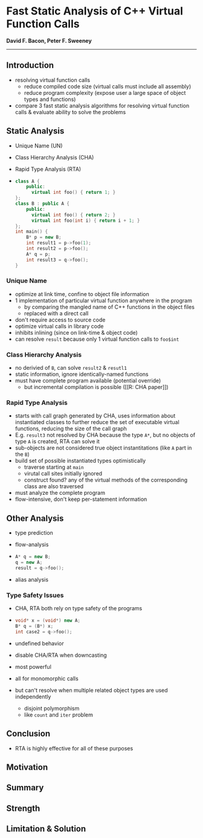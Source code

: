 # Fast Static Analysis of C++ Virtual Function Calls

**David F. Bacon, Peter F. Sweeney**

---



## Introduction

* resolving virtual function calls
  * reduce compiled code size (virtual calls must include all assembly)
  * reduce program complexity (expose user a large space of object types and functions)
* compare 3 fast static analysis algorithms for resolving virtual function calls & evaluate ability to solve the problems



## Static Analysis

* Unique Name (UN)

* Class Hierarchy Analysis (CHA)

* Rapid Type Analysis (RTA)

* ```c++
  class A {
      public:
      	virtual int foo() { return 1; }
  };
  class B : public A {
      public:
      	virtual int foo() { return 2; }
      	virtual int foo(int i) { return i + 1; }
  };
  int main() {
      B* p = new B;
      int result1 = p->foo(1);
      int result2 = p->foo();
      A* q = p;
      int result3 = q->foo();
  }
  ```



### Unique Name

* optimize at link time, confine to object file information
* 1 implementation of particular virtual function anywhere in the program
  * by comparing the mangled name of C++ functions in the object files
  * replaced with a direct call
* don't require access to source code
* optimize virtual calls in library code
* inhibits inlining (since on link-time & object code)
* can resolve `result` because only 1 virtual function calls to `foo$int`



### Class Hierarchy Analysis

* no derivied of `B`, can solve `result2` & `resutl1`
* static information, ignore identically-named functions
* must have complete program available (potential override)
  * but incremental compilation is possible ([[R: CHA paper]])



### Rapid Type Analysis

* starts with call graph generated by CHA, uses information about instantiated classes to further reduce the set of executable virtual functions, reducing the size of the call graph
* E.g. `result3` not resolved by CHA because the type `A*`, but no objects of type `A` is created, RTA can solve it
* sub-objects are not considered true object instantitations (like `A` part in the `B`)
* build set of possible instantiated types optimistically
  * traverse starting at `main`
  * virutal call sites initially ignored
  * construct found? any of the virtual methods of the corresponding class are also traversed
* must analyze the complete program
* flow-intensive, don't keep per-statement information



## Other Analysis

* type prediction

* flow-analysis

* ```c++
  A* q = new B;
  q = new A;
  result = q->foo();
  ```

* alias analysis



### Type Safety Issues

* CHA, RTA both rely on type safety of the programs

* ```c++
  void* x = (void*) new A;
  B* q = (B*) x;
  int case2 = q->foo();
  ```

* undefined behavior

* disable CHA/RTA when downcasting

* most powerful

* all for monomorphic calls

* but can't resolve when multiple related object types are used independently

  * disjoint polymorphism
  * like `count` and `iter` problem



## Conclusion

* RTA is highly effective for all of these purposes



















## Motivation

## Summary

## Strength

## Limitation & Solution



